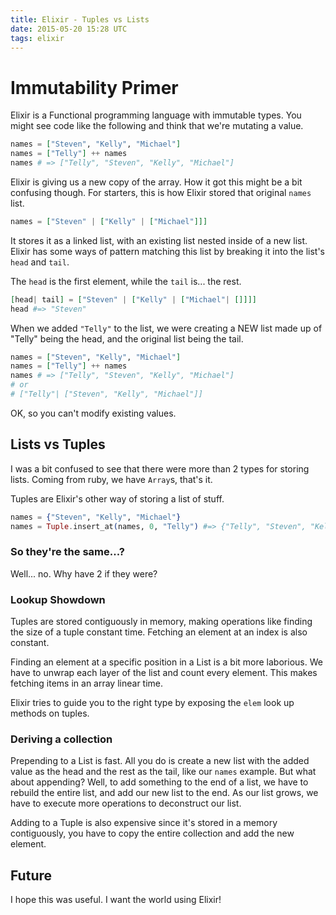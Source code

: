 ```yaml
---
title: Elixir - Tuples vs Lists
date: 2015-05-20 15:28 UTC
tags: elixir
---
```


# Immutability Primer
Elixir is a Functional programming language with immutable types. You might see code like the following and think that we're mutating a value.

``` elixir
names = ["Steven", "Kelly", "Michael"]
names = ["Telly"] ++ names
names # => ["Telly", "Steven", "Kelly", "Michael"]
```
Elixir is giving us a new copy of the array. How it got this might be a bit confusing though. For starters, this is how Elixir stored that original `names` list.

``` elixir
names = ["Steven" | ["Kelly" | ["Michael"]]]
```

It stores it as a linked list, with an existing list nested inside of a new list. Elixir has some ways of pattern matching this list by breaking it into the list's `head` and `tail`.

The `head` is the first element, while the `tail` is... the rest.

``` elixir
[head| tail] = ["Steven" | ["Kelly" | ["Michael"| []]]]
head #=> "Steven"
```

When we added `"Telly"` to the list, we were creating a NEW list made up of "Telly" being the head, and the original list being the tail.

``` elixir
names = ["Steven", "Kelly", "Michael"]
names = ["Telly"] ++ names
names # => ["Telly", "Steven", "Kelly", "Michael"]
# or
# ["Telly"| ["Steven", "Kelly", "Michael"]]
```

OK, so you can't modify existing values.

## Lists vs Tuples
I was a bit confused to see that there were more than 2 types for storing lists. Coming from ruby, we have `Array`s, that's it.

Tuples are Elixir's other way of storing a list of stuff.

``` elixir
names = {"Steven", "Kelly", "Michael"}
names = Tuple.insert_at(names, 0, "Telly") #=> {"Telly", "Steven", "Kelly", "Michael"}
```

### So they're the same...?

Well... no. Why have 2 if they were?

### Lookup Showdown
Tuples are stored contiguously in memory, making operations like finding the size of a tuple constant time. Fetching an element at an index is also constant.

Finding an element at a specific position in a List is a bit more laborious. We have to unwrap each layer of the list and count every element. This makes fetching items in an array linear time.

Elixir tries to guide you to the right type by exposing the `elem` look up methods on tuples.

### Deriving a collection

Prepending to a List is fast. All you do is create a new list with the added value as the head and the rest as the tail, like our `names` example. But what about appending? Well, to add something to the end of a list, we have to rebuild the entire list, and add our new list to the end. As our list grows, we have to execute more operations to deconstruct our list.

Adding to a Tuple is also expensive since it's stored in a memory contiguously, you have to copy the entire collection and add the new element.


## Future

I hope this was useful. I want the world using Elixir!
